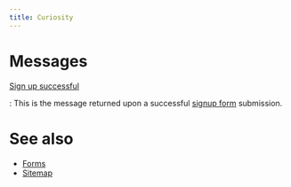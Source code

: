```yaml
---
title: Curiosity
---
```


# Messages

[Sign up successful](/messages/signup)

:   This is the message returned upon a successful [signup form](/forms/signup)
    submission.

# See also

- [Forms](/documentation/forms)
- [Sitemap](/documentation/sitemap)
